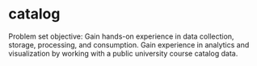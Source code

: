 # catalog
Problem set objective: Gain hands-on experience in data collection, storage, processing, and consumption. Gain experience in analytics and visualization by working with a public university course catalog data.
